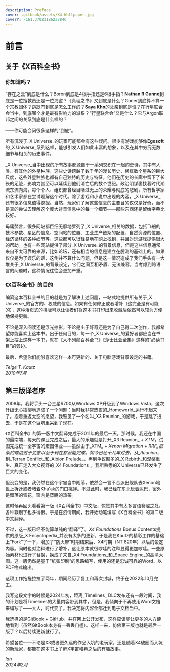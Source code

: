 ```yaml
---
description: Preface
cover: .gitbook/assets/X4 Wallpaper.jpg
coverY: -161.37023186237846
---
```


# 前言

## 关于《X百科全书》

### 你知道吗？

“存在之云”到底是什么？Boron到底是4根手指还是6根手指？**Nathan R Gunne**到底是一位搜救员还是一位海盗？《真理之书》又到底是什么？Goner到底算不算一个宗教团体？跳跃门到底是怎么工作的？**Saya Kho**的父亲到底是谁？在行星联合会当中，到底哪个才是最有影响力的派系？“行星联合会”又是什么？它与Argon联邦之间的关系到底是什么样的？

——你可能会问很多这样的“到底”。

所有沉浸于_X Universe_的玩家可能都会有这些疑问。很少有游戏能够像**Egosoft**的_X Universe_系列这样，能够引发人们如此丰富的想象，以及在其中穷究无数细节与相关的历史事件。

_X Universe_当中出现的所有故事都源自于一系列交织在一起的史诗，其中有人类、有其他的外星种族，这些史诗跨越了数千年的漫长历史、横亘数个星系的巨大尺度，这些外星种族也都有自己独特的历史与特征。他们在历史的长廊中留下了长长的足迹，影响力甚至可以延续到他们消亡后的数个世纪。政治阴谋裹挟着时代潮流东流向海，每个个人、组织都曾经目睹过无上的荣耀与彻底的悲剧，所有哲学家和艺术家都在尝试理解这个时代。除了游戏和小说中出现的内容，_X Universe_还有很多信息值得挖掘。当然，玩家们了解这些信息的主要目的仅仅是好奇，而不是真的尝试去理解这个庞大背景信息中的每一个细节——那些东西还是留给字典比较好。

毋庸赘言，很多网站都巨细无靡地罗列了_X Universe_相关的数据，包括飞船的技术参数、星区的信息、空间站的位置、工业生产链条的配置、自然资源的位置、经济循环的各种细节等，这些都可以很轻易地在网上找到，并且对玩游戏提供很大的帮助。也有一些网站提供了部分_X Universe_的背景信息，但是这些信息通常来自不太可靠的来源，比如论坛，还有相当的信息是建立在臆测的基础上的。如果仅仅是为了娱乐的话，这倒并不算什么问题，但是这一情况造成了我们手头有一大堆关于_X Universe_的背景设定，它们之间互相矛盾、无法兼容，当考虑到跨语言的问题时，这种情况往往会更加严重。

### 《X百科全书》的目的

编纂这本百科全书的目的就是为了解决上述问题，一站式地提供所有关于_X Universe_的官方的、权威的信息。如果有任何修正或者增补（这完全是有可能的），这种活页式的排版可以让读者们将这本书打印出来收藏后依然可以较为方便地保持更新。

不论是深入阅读还是浮光掠影，不论是出于好奇还是为了自己得二次创作，我都希望你能喜欢上这本书。出于任何目的，每一个_X Universe_的爱好者都应当在书架上摆上这样一本书，就在《大不列颠百科全书》《莎士比亚全集》这样的“必读书目”的旁边。

最后，希望你们能够喜欢这样一本可更新的、关于电脑游戏背景设定的书籍。

_Telge T. Kautz_\
_2010年7月_

## 第三版译者序

2008年，我将手头一台三星R700从Windows XP升级到了Windows Vista，这次升级无心插柳地造成了一个问题：当时我非常热衷的_Homeworld_运行不起来了。抱着重返太空的愿望，我瞥见了一个名叫_X3 Reunion_的游戏，于是跳了进去，于是在这个巨坑里呆到了现在。

《X百科全书》的第一版中文翻译完成于2011年的最后一天。那时候，我还在中国的最南端，每天的课业完成之后，最大的乐趣就是打开_X3 Reunion_ + _XTM_，试图完成统一全宇宙的宏图伟业——虽然由于_XTM_ + _Xenon Migration_ + _RRF_框架的难度过于变态以至于现在都没能完成。如今已经十几年过去，从_Reunion_，到_Terran Conflict_和_Albion Prelude_，再到争议颇多的_X Rebirth_和涅槃重生、真正走入大众视野的_X4 Foundations_，我所熟悉的X Universe已经发生了巨大的变化。

但没变的是，我仍然在这个宇宙当中闯荡，依然会一言不合派出舰队去Xenon地盘上拆迁或者堵着Kha'ak的门口挑衅。不过此时，我已经在东北玩着泥巴，窗外是飘落的雪花，窗内是蒸腾的热茶。

这时候再回头看看第一版《X百科全书》中文版，惊觉其中有太多言语謇涩之处，各种戳别字也多得很。于是在疫情期间，我开始动笔编写《X百科全书》的第二版中文翻译。

不过，这一版已经不能算单纯的“翻译”了。_X4 Foundations_ Bonus Contents提供的原版_X Encyclopedia_并没有太多的更新，于是我在Kautz的精彩工作的基础上“Fork”了一下，增加了“防火带”时期结束后、X4时期（NT 820年）以后的设定内容。同时也对注释进行了增补，这让原本就很啰嗦的注释显得更加啰嗦。一些原始素材也进行了替换，换成了来自_X4 Foundations_和_Space Engine_的高清大图。这一版仍然是基于“纸张印刷”的思路编写，使用的还是忠诚可靠的Word、以PDF格式输出。

这项工作拖拖拉拉了两年，期间经历了复工和再次封城，终于在2022年10月完工。

我写这段文字的时候是2024年初，距离_Timelines_ DLC发布还有一段时间，我的计划是将Timelines的大量内容带到其中，但是，我倾向于不再使用Word文档来编写了——大人，时代变了。我决定将内容全部迁到电子文档当中。

我选择的是GitBook + GitHub，并在网上公开发布，这样应该能让更多的人方便地看到（虽然GitBook本身有一丢丢门槛）。这样一来，仿佛第三版也就是最后一版了？以后持续更新就行了。

希望各位——不论是X3或者更久远的作品入坑的老玩家，还是随着X4破圈而入坑的新玩家，都能在这本书上了解X宇宙帷幕之后的有趣故事。

_Ian_\
_2024年2月_

